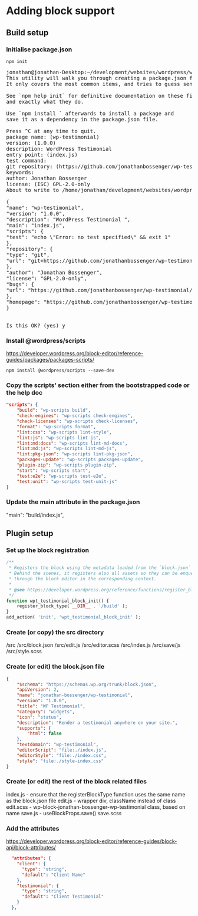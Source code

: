 # Adding block support

## Build setup

### Initialise package.json

`npm init`

<pre>
jonathan@jonathan-Desktop:~/development/websites/wordpress/wp-content/plugins/wp-testimonial$ npm init
This utility will walk you through creating a package.json file.
It only covers the most common items, and tries to guess sensible defaults.

See `npm help init` for definitive documentation on these fields
and exactly what they do.

Use `npm install <pkg>` afterwards to install a package and
save it as a dependency in the package.json file.

Press ^C at any time to quit.
package name: (wp-testimonial)
version: (1.0.0)
description: WordPress Testimonial
entry point: (index.js)
test command:
git repository: (https://github.com/jonathanbossenger/wp-testimonial.git)
keywords:
author: Jonathan Bossenger
license: (ISC) GPL-2.0-only
About to write to /home/jonathan/development/websites/wordpress/wp-content/plugins/wp-testimonial/package.json:

{
"name": "wp-testimonial",
"version": "1.0.0",
"description": "WordPress Testimonial ",
"main": "index.js",
"scripts": {
"test": "echo \"Error: no test specified\" && exit 1"
},
"repository": {
"type": "git",
"url": "git+https://github.com/jonathanbossenger/wp-testimonial.git"
},
"author": "Jonathan Bossenger",
"license": "GPL-2.0-only",
"bugs": {
"url": "https://github.com/jonathanbossenger/wp-testimonial/issues"
},
"homepage": "https://github.com/jonathanbossenger/wp-testimonial#readme"
}


Is this OK? (yes) y
</pre>

### Install @wordpress/scripts

https://developer.wordpress.org/block-editor/reference-guides/packages/packages-scripts/

`npm install @wordpress/scripts --save-dev`

### Copy the scripts' section either from the bootstrapped code or the help doc

~~~json
"scripts": {
	"build": "wp-scripts build",
	"check-engines": "wp-scripts check-engines",
	"check-licenses": "wp-scripts check-licenses",
	"format": "wp-scripts format",
	"lint:css": "wp-scripts lint-style",
	"lint:js": "wp-scripts lint-js",
	"lint:md:docs": "wp-scripts lint-md-docs",
	"lint:md:js": "wp-scripts lint-md-js",
	"lint:pkg-json": "wp-scripts lint-pkg-json",
	"packages-update": "wp-scripts packages-update",
	"plugin-zip": "wp-scripts plugin-zip",
	"start": "wp-scripts start",
	"test:e2e": "wp-scripts test-e2e",
	"test:unit": "wp-scripts test-unit-js"
}
~~~

### Update the main attribute in the package.json

"main": "build/index.js",

## Plugin setup

### Set up the block registration

~~~php
/**
 * Registers the block using the metadata loaded from the `block.json` file.
 * Behind the scenes, it registers also all assets so they can be enqueued
 * through the block editor in the corresponding context.
 *
 * @see https://developer.wordpress.org/reference/functions/register_block_type/
 */
function wpt_testimonial_block_init() {
	register_block_type( __DIR__ . '/build' );
}
add_action( 'init', 'wpt_testimonial_block_init' );
~~~

### Create (or copy) the src directory

/src
/src/block.json
/src/edit.js
/src/editor.scss
/src/index.js
/src/save/js
/src/style.scss

### Create (or edit) the block.json file

~~~json
{
	"$schema": "https://schemas.wp.org/trunk/block.json",
	"apiVersion": 2,
	"name": "jonathan-bossenger/wp-testimonial",
	"version": "1.0.0",
	"title": "WP Testimonial",
	"category": "widgets",
	"icon": "status",
	"description": "Render a testimonial anywhere on your site.",
	"supports": {
		"html": false
	},
	"textdomain": "wp-testimonial",
	"editorScript": "file:./index.js",
	"editorStyle": "file:./index.css",
	"style": "file:./style-index.css"
}
~~~

### Create (or edit) the rest of the block related files

index.js - ensure that the registerBlockType function uses the same name as the block.json file
edit.js - wrapper div, className instead of class
edit.scss - wp-block-jonathan-bossenger-wp-testimonial class, based on name
save.js - useBlockProps.save()
save.scss

### Add the attributes

https://developer.wordpress.org/block-editor/reference-guides/block-api/block-attributes/

~~~json
  "attributes": {
    "client": {
      "type": "string",
      "default": "Client Name"
    },
    "testimonial": {
      "type": "string",
      "default": "Client Testimonial"
    }
  },
~~~

